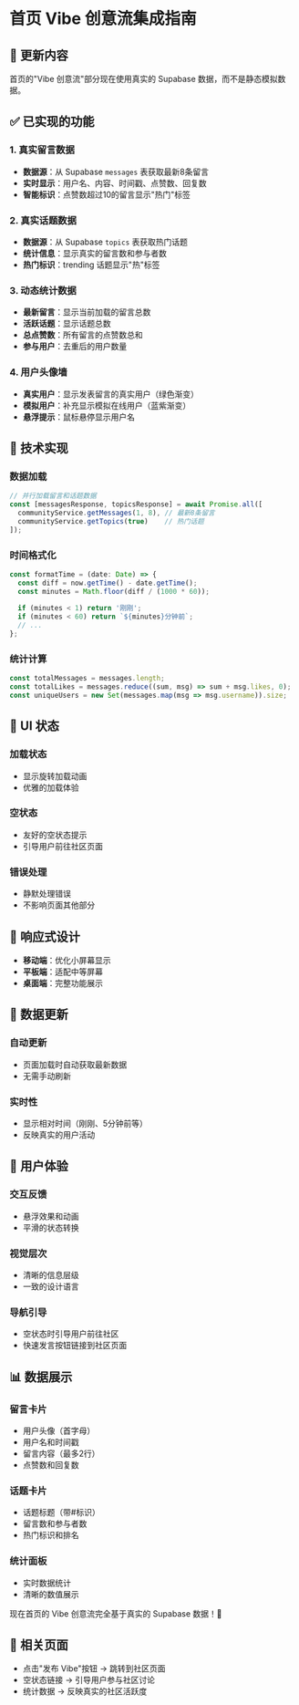# 首页 Vibe 创意流集成指南

## 🎯 更新内容

首页的"Vibe 创意流"部分现在使用真实的 Supabase 数据，而不是静态模拟数据。

## ✅ 已实现的功能

### 1. 真实留言数据
- **数据源**：从 Supabase `messages` 表获取最新8条留言
- **实时显示**：用户名、内容、时间戳、点赞数、回复数
- **智能标识**：点赞数超过10的留言显示"热门"标签

### 2. 真实话题数据
- **数据源**：从 Supabase `topics` 表获取热门话题
- **统计信息**：显示真实的留言数和参与者数
- **热门标识**：trending 话题显示"热"标签

### 3. 动态统计数据
- **最新留言**：显示当前加载的留言总数
- **活跃话题**：显示话题总数
- **总点赞数**：所有留言的点赞数总和
- **参与用户**：去重后的用户数量

### 4. 用户头像墙
- **真实用户**：显示发表留言的真实用户（绿色渐变）
- **模拟用户**：补充显示模拟在线用户（蓝紫渐变）
- **悬浮提示**：鼠标悬停显示用户名

## 🔧 技术实现

### 数据加载
```typescript
// 并行加载留言和话题数据
const [messagesResponse, topicsResponse] = await Promise.all([
  communityService.getMessages(1, 8), // 最新8条留言
  communityService.getTopics(true)    // 热门话题
]);
```

### 时间格式化
```typescript
const formatTime = (date: Date) => {
  const diff = now.getTime() - date.getTime();
  const minutes = Math.floor(diff / (1000 * 60));
  
  if (minutes < 1) return '刚刚';
  if (minutes < 60) return `${minutes}分钟前`;
  // ...
};
```

### 统计计算
```typescript
const totalMessages = messages.length;
const totalLikes = messages.reduce((sum, msg) => sum + msg.likes, 0);
const uniqueUsers = new Set(messages.map(msg => msg.username)).size;
```

## 🎨 UI 状态

### 加载状态
- 显示旋转加载动画
- 优雅的加载体验

### 空状态
- 友好的空状态提示
- 引导用户前往社区页面

### 错误处理
- 静默处理错误
- 不影响页面其他部分

## 📱 响应式设计

- **移动端**：优化小屏幕显示
- **平板端**：适配中等屏幕
- **桌面端**：完整功能展示

## 🔄 数据更新

### 自动更新
- 页面加载时自动获取最新数据
- 无需手动刷新

### 实时性
- 显示相对时间（刚刚、5分钟前等）
- 反映真实的用户活动

## 🎯 用户体验

### 交互反馈
- 悬浮效果和动画
- 平滑的状态转换

### 视觉层次
- 清晰的信息层级
- 一致的设计语言

### 导航引导
- 空状态时引导用户前往社区
- 快速发言按钮链接到社区页面

## 📊 数据展示

### 留言卡片
- 用户头像（首字母）
- 用户名和时间戳
- 留言内容（最多2行）
- 点赞数和回复数

### 话题卡片
- 话题标题（带#标识）
- 留言数和参与者数
- 热门标识和排名

### 统计面板
- 实时数据统计
- 清晰的数值展示

现在首页的 Vibe 创意流完全基于真实的 Supabase 数据！🚀

## 🔗 相关页面

- 点击"发布 Vibe"按钮 → 跳转到社区页面
- 空状态链接 → 引导用户参与社区讨论
- 统计数据 → 反映真实的社区活跃度